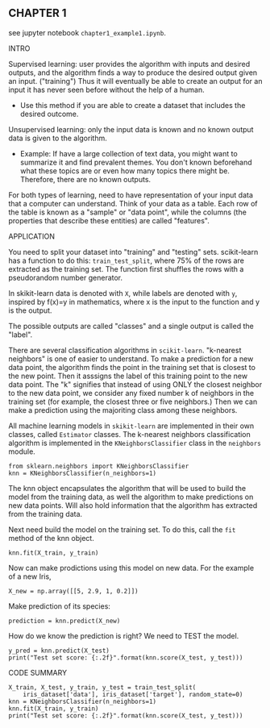 CHAPTER 1
----------

see jupyter notebook `chapter1_example1.ipynb`.

INTRO

Supervised learning: user provides the algorithm with inputs and desired outputs, and the algorithm finds a way to produce the desired output given an input. ("training") Thus it will eventually be able to create an output for an input it has never seen before without the help of a human.

* Use this method if you are able to create a dataset that includes the desired outcome. 

Unsupervised learning: only the input data is known and no known output data is given to the algorithm. 

* Example: If have a large collection of text data, you might want to summarize it and find prevalent themes. You don't known beforehand what these topics are or even how many topics there might be. Therefore, there are no known outputs.

For both types of learning, need to have representation of your input data that a computer can understand. Think of your data as a table. Each row of the table is known as a "sample" or "data point", while the columns (the properties that describe these entities) are called "features".

APPLICATION

You need to split your dataset into "training" and "testing" sets. scikit-learn has a function to do this: `train_test_split`, where 75% of the rows are extracted as the training set. The function first shuffles the rows with a pseudorandom number generator.

In skikit-learn data is denoted with `X`, while labels are denoted with `y`, inspired by f(x)=y in mathematics, where x is the input to the function and y is the output. 

The possible outputs are called "classes" and a single output is called the "label".

There are several classification algorithms in `scikit-learn`. 
"k-nearest neighbors" is one of easier to understand. 
To make a prediction for a new data point, the algorithm finds the point in the training set that is closest to the new point. Then it asssigns the label of this training point to the new data point.  The "k" signifies that instead of using ONLY the closest neighbor to the new data point, we consider any fixed number k of neighbors in the training set (for example, the closest three or five neighbors.) Then we can make a prediction using the majoriting class among these neighbors.

All machine learning models in `skikit-learn` are implemented in their own classes, called `Estimator` classes.  The k-nearest neighbors classification algorithm is implemented in the `KNeighborsClassifier` class in the `neighbors` module. 

	from sklearn.neighbors import KNeighborsClassifier
	knn = KNeighborsClassifier(n_neighbors=1)

The knn object encapsulates the algorithm that will be used to build the model from the training data, as well the algorithm to make predictions on new data points. Will also hold information that the algorithm has extracted from the training data.

Next need build the model on the training set. To do this, call the `fit` method of the knn object. 

	knn.fit(X_train, y_train)

Now can make prodictions using this model on new data. For the 
example of a new Iris,

	X_new = np.array([[5, 2.9, 1, 0.2]])

Make prediction of its species:

	prediction = knn.predict(X_new)

How do we know the prediction is right? We need to TEST the model.

	y_pred = knn.predict(X_test)
	print("Test set score: {:.2f}".format(knn.score(X_test, y_test)))

 
CODE SUMMARY

	X_train, X_test, y_train, y_test = train_test_split(
        iris_dataset['data'], iris_dataset['target'], random_state=0)
    knn = KNeighborsClassifier(n_neighbors=1)
    knn.fit(X_train, y_train)
	print("Test set score: {:.2f}".format(knn.score(X_test, y_test)))